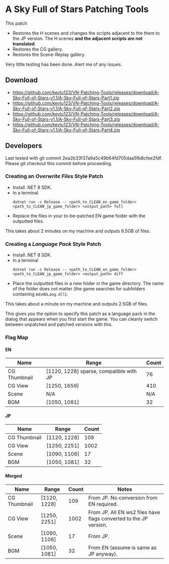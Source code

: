 # A Sky Full of Stars Patching Tools

This patch

- Restores the H scenes and changes the scripts adjacent to the them to the JP version. The H scenes **and the adjacent scripts are not translated**.
- Restores the CG gallery.
- Restores the Scene-Replay gallery.

Very little testing has been done. Alert me of any issues.

## Download

- <https://github.com/kevlu123/VN-Patching-Tools/releases/download/A-Sky-Full-of-Stars-v1.1/A-Sky-Full-of-Stars-Part1.zip>
- <https://github.com/kevlu123/VN-Patching-Tools/releases/download/A-Sky-Full-of-Stars-v1.1/A-Sky-Full-of-Stars-Part2.zip>
- <https://github.com/kevlu123/VN-Patching-Tools/releases/download/A-Sky-Full-of-Stars-v1.1/A-Sky-Full-of-Stars-Part3.zip>
- <https://github.com/kevlu123/VN-Patching-Tools/releases/download/A-Sky-Full-of-Stars-v1.1/A-Sky-Full-of-Stars-Part4.zip>

## Developers

Last tested with git commit 2ea2b33f37a9a5c49b64fd705daa5fb8cfee2fdf. Please git checkout this commit before proceeding.

### Creating an *Overwrite Files* Style Patch

- Install .NET 8 SDK.
- In a terminal
    ```
    dotnet run -c Release -- <path_to_CLEAN_en_game_folder>  <path_to_CLEAN_jp_game_folder> <output_path> full
    ```
- Replace the files in your to-be-patched EN game folder with the outputted files.

This takes about 2 minutes on my machine and outputs 6.5GB of files.

### Creating a *Language Pack* Style Patch

- Install .NET 8 SDK.
- In a terminal
    ```
    dotnet run -c Release -- <path_to_CLEAN_en_game_folder>  <path_to_CLEAN_jp_game_folder> <output_path> diff
    ```
- Place the outputted files in a new folder in the game directory. The name of the folder does not matter (the game searches for subfolders containing `AdvHDLang.dll`).

This takes about a minute on my machine and outputs 2.5GB of files.

This gives you the option to specify this patch as a language pack in the dialog that appears when you first start the game. You can cleanly switch between unpatched and patched versions with this. 

### Flag Map

#### EN

| Name         | Range        | Count |
|--------------|--------------|-------|
| CG Thumbnail | [1120, 1228] sparse, compatible with JP | 76 |
| CG View      | [1250, 1659] | 410   |
| Scene        | N/A          | N/A   |
| BGM          | [1050, 1081] | 32    |

#### JP

| Name         | Range        | Count |
|--------------|--------------|-------|
| CG Thumbnail | [1120, 1228] | 109   |
| CG View      | [1250, 2251] | 1002  |
| Scene        | [1090, 1106] | 17    |
| BGM          | [1050, 1081] | 32    |

#### Merged

| Name         | Range        | Count | Notes |
|--------------|--------------|-------|-------|
| CG Thumbnail | [1120, 1228] | 109   | From JP. No conversion from EN required. |
| CG View      | [1250, 2251] | 1002  | From JP. All EN ws2 files have flags converted to the JP version.  |
| Scene        | [1090, 1106] | 17    | From JP. |
| BGM          | [1050, 1081] | 32    | From EN (assume is same as JP anyway). |
